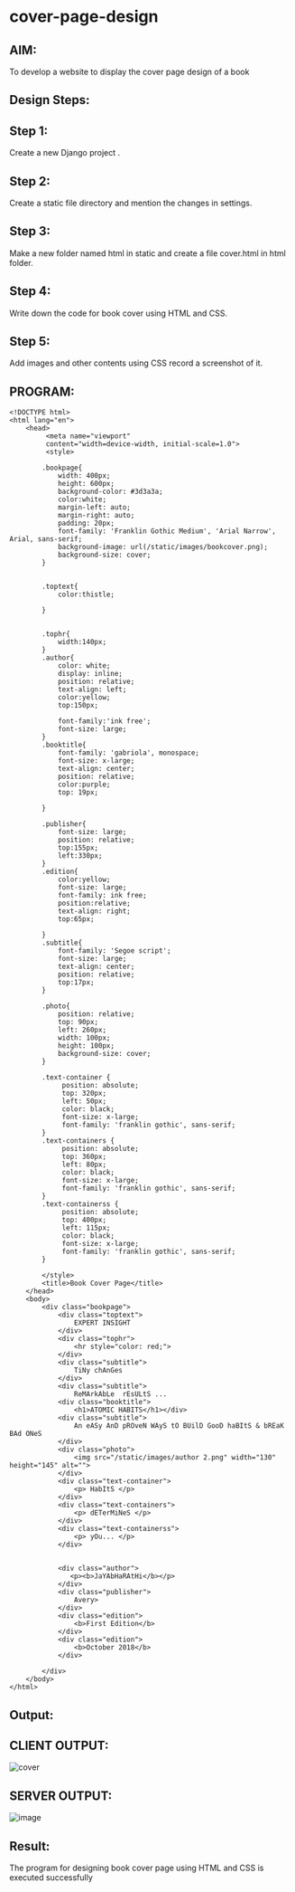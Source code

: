 # cover-page-design

## AIM:
To develop a website to display the cover page design of a book

## Design Steps:

 ## Step 1:

Create a new Django project .

## Step 2:

Create a static file directory and mention the changes in settings.

## Step 3:

Make a new folder named html in static and create a file cover.html in html folder.

## Step 4:

Write down the code for book cover using HTML and CSS.

## Step 5:

Add images and other contents using CSS record a screenshot of it.


## PROGRAM:
```
<!DOCTYPE html>
<html lang="en">
    <head>
         <meta name="viewport" 
         content="width=device-width, initial-scale=1.0">
         <style>

        .bookpage{
            width: 400px;
            height: 600px;
            background-color: #3d3a3a;
            color:white;
            margin-left: auto;
            margin-right: auto;
            padding: 20px;
            font-family: 'Franklin Gothic Medium', 'Arial Narrow', Arial, sans-serif;
            background-image: url(/static/images/bookcover.png);
            background-size: cover;
        }
            

        .toptext{
            color:thistle;

        }

        
        .tophr{
            width:140px;
        }
        .author{
            color: white;
            display: inline;
            position: relative;
            text-align: left;
            color:yellow;
            top:150px;
            
            font-family:'ink free';
            font-size: large;
        }
        .booktitle{
            font-family: 'gabriola', monospace;
            font-size: x-large;
            text-align: center;
            position: relative;
            color:purple;
            top: 19px;
        
        }
        
        .publisher{
            font-size: large;
            position: relative;
            top:155px;
            left:330px;
        }
        .edition{
            color:yellow;
            font-size: large;
            font-family: ink free;
            position:relative;
            text-align: right;
            top:65px;

        }
        .subtitle{
            font-family: 'Segoe script';
            font-size: large;
            text-align: center;
            position: relative;
            top:17px;
        }

        .photo{
            position: relative;
            top: 90px;
            left: 260px;
            width: 100px;
            height: 100px;
            background-size: cover;
        }

        .text-container {
             position: absolute;
             top: 320px;
             left: 50px; 
             color: black;
             font-size: x-large;
             font-family: 'franklin gothic', sans-serif; 
        }
        .text-containers {
             position: absolute;
             top: 360px;
             left: 80px; 
             color: black;
             font-size: x-large;
             font-family: 'franklin gothic', sans-serif; 
        }
        .text-containerss {
             position: absolute;
             top: 400px;
             left: 115px; 
             color: black;
             font-size: x-large;
             font-family: 'franklin gothic', sans-serif; 
        }

        </style>
        <title>Book Cover Page</title>
    </head>
    <body>
        <div class="bookpage">
            <div class="toptext">
                EXPERT INSIGHT
            </div>
            <div class="tophr">
                <hr style="color: red;">
            </div>
            <div class="subtitle">
                TiNy chAnGes 
            </div>
            <div class="subtitle">
                ReMArkAbLe  rEsULtS ...
            <div class="booktitle">
                <h1>ATOMIC HABITS</h1></div>
            <div class="subtitle">
                An eASy AnD pROveN WAyS tO BUilD GooD haBItS & bREaK BAd ONeS
            </div>  
            <div class="photo">
                <img src="/static/images/author 2.png" width="130" height="145" alt="">
            </div>
            <div class="text-container">
                <p> HabItS </p>
            </div>
            <div class="text-containers">
                <p> dETerMiNeS </p> 
            </div>
            <div class="text-containerss">
                <p> yOu... </p>                  
            </div>


            <div class="author">
               <p><b>JaYAbHaRAtHi</b></p>
            </div>
            <div class="publisher">
                Avery>
            </div>
            <div class="edition">
                <b>First Edition</b>
            </div>
            <div class="edition">
                <b>October 2018</b>
            </div>
            
        </div>
    </body>
</html>

```

## Output:

## CLIENT OUTPUT:

![cover](https://github.com/Jayabharathi3/cover-page-design/assets/120367796/02f24e8a-16e1-40da-a64c-18df12cee3ed)


## SERVER OUTPUT:

![image](https://github.com/Jayabharathi3/cover-page-design/assets/120367796/30b394ae-5c27-4871-9212-f613f2dc74dc)


## Result:

The program for designing book cover page using HTML and CSS is executed successfully



